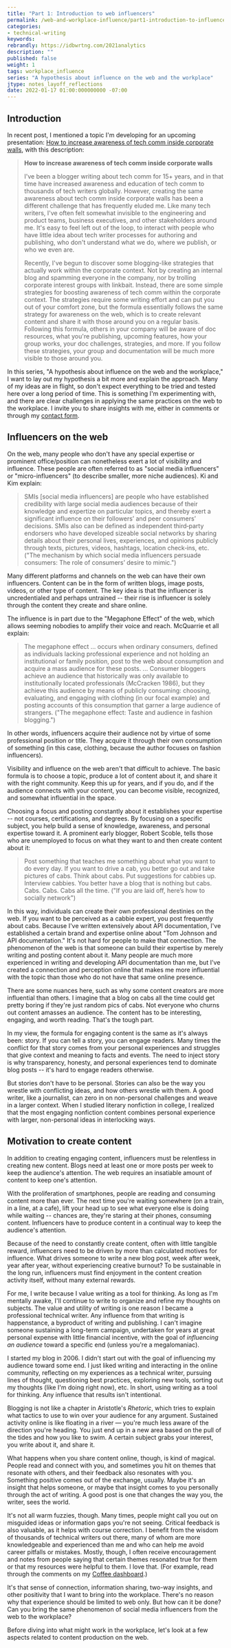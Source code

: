 ```yaml
---
title: "Part 1: Introduction to web influencers"
permalink: /web-and-workplace-influence/part1-introduction-to-influencers.html
categories:
- technical-writing
keywords:
rebrandly: https://idbwrtng.com/2021analytics
description: ""
published: false
weight: 1
tags: workplace_influence
series: "A hypothesis about influence on the web and the workplace"
jtype: notes_layoff_reflections
date: 2022-01-17 01:00:000000000 -07:00
---
```


## Introduction

In recent post, I mentioned a topic I'm developing for an upcoming presentation: [How to increase awareness of tech comm inside corporate walls](/blog/megacomm-presentation-increase-awareness-of-tech-comm), with this description:

> **How to increase awareness of tech comm inside corporate walls**
>
> I've been a blogger writing about tech comm for 15+ years, and in that time have increased awareness and education of tech comm to thousands of tech writers globally. However, creating the same awareness about tech comm inside corporate walls has been a different challenge that has frequently eluded me. Like many tech writers, I've often felt somewhat invisible to the engineering and product teams, business executives, and other stakeholders around me. It's easy to feel left out of the loop, to interact with people who have little idea about tech writer processes for authoring and publishing, who don't understand what we do, where we publish, or who we even are.
>
>
> Recently, I've begun to discover some blogging-like strategies that actually work within the corporate context. Not by creating an internal blog and spamming everyone in the company, nor by trolling corporate interest groups with linkbait. Instead, there are some simple strategies for boosting awareness of tech comm within the corporate context. The strategies require some writing effort and can put you out of your comfort zone, but the formula essentially follows the same strategy for awareness on the web, which is to create relevant content and share it with those around you on a regular basis. Following this formula, others in your company will be aware of doc resources, what you're publishing, upcoming features, how your group works, your doc challenges, strategies, and more. If you follow these strategies, your group and documentation will be much more visible to those around you.

In this series, "A hypothesis about influence on the web and the workplace," I want to lay out my hypothesis a bit more and explain the approach. Many of my ideas are in flight, so don't expect everything to be tried and tested here over a long period of time. This is something I'm experimenting with, and there are clear challenges in applying the same practices on the web to the workplace. I invite you to share insights with me, either in comments or through my [contact form](/contactme).

## Influencers on the web

On the web, many people who don't have any special expertise or prominent office/position can nonetheless exert a lot of visibility and influence. These people are often referred to as "social media influencers" or "micro-influencers" (to describe smaller, more niche audiences). Ki and Kim explain:

> SMIs [social media influencers] are people who have established credibility with large social media audiences because of their knowledge and expertize on particular topics, and thereby exert a significant influence on their followers’ and peer consumers’ decisions. SMIs also can be defined as independent third‐party endorsers who have developed sizeable social networks by sharing details about their personal lives, experiences, and opinions publicly through texts, pictures, videos, hashtags, location check‐ins, etc. ("The mechanism by which social media influencers persuade consumers: The role of consumers’ desire to mimic.")

Many different platforms and channels on the web can have their own influencers. Content can be in the form of written blogs, image posts, videos, or other type of content. The key idea is that the influencer is uncredentialed and perhaps untrained -- their rise is influencer is solely through the content they create and share online.

The influence is in part due to the "Megaphone Effect" of the web, which allows seeming nobodies to amplify their voice and reach. McQuarrie et all explain:

> The megaphone effect ... occurs when ordinary consumers, defined as individuals lacking professional experience and not holding an institutional or family position, post to the web about consumption and acquire a mass audience for these posts. ... Consumer bloggers achieve an audience that historically was only available to institutionally located professionals (McCracken 1986), but they achieve this audience by means of publicly consuming: choosing, evaluating, and engaging with clothing (in our focal example) and posting accounts of this consumption that garner a large audience of strangers. ("The megaphone effect: Taste and audience in fashion blogging.")

In other words, influencers acquire their audience not by virtue of some professional position or title. They acquire it through their own consumption of something (in this case, clothing, because the author focuses on fashion influencers).

Visibility and influence on the web aren't that difficult to achieve. The basic formula is to choose a topic, produce a lot of content about it, and share it with the right community. Keep this up for years, and if you do, and if the audience connects with your content, you can become visible, recognized, and somewhat influential in the space.

Choosing a focus and posting constantly about it establishes your expertise -- not courses, certifications, and degrees. By focusing on a specific subject, you help build a sense of knowledge, awareness, and personal expertise toward it. A prominent early blogger, Robert Scoble, tells those who are unemployed to focus on what they want to and then create content about it:

> Post something that teaches me something about what you want to do every day. If you want to drive a cab, you better go out and take pictures of cabs. Think about cabs. Put suggestions for cabbies up. Interview cabbies. You better have a blog that is nothing but cabs. Cabs. Cabs. Cabs all the time. ("If you are laid off, here’s how to socially network")

In this way, individuals can create their own professional destinies on the web. If you want to be perceived as a cabbie expert, you post frequently about cabs. Because I've written extensively about API documentation, I've established a certain brand and expertise online about "Tom Johnson and API documentation." It's not hard for people to make that connection. The phenomenon of the web is that someone can build their expertise by merely writing and posting content about it. Many people are much more experienced in writing and developing API documentation than me, but I've created a connection and perception online that makes me more influential with the topic than those who do not have that same online presence.

There are some nuances here, such as why some content creators are more influential than others. I imagine that a blog on cabs all the time could get pretty boring if they're just random pics of cabs. Not everyone who churns out content amasses an audience. The content has to be interesting, engaging, and worth reading. That's the tough part.

In my view, the formula for engaging content is the same as it's always been: story. If you can tell a story, you can engage readers. Many times the conflict for that story comes from your personal experiences and struggles that give context and meaning to facts and events. The need to inject story is why transparency, honesty, and personal experiences tend to dominate blog posts -- it's hard to engage readers otherwise.

But stories don't have to be personal. Stories can also be the way you wrestle with conflicting ideas, and how others wrestle with them. A good writer, like a journalist, can zero in on non-personal challenges and weave in a larger context. When I studied literary nonfiction in college, I realized that the most engaging nonfiction content combines personal experience with larger, non-personal ideas in interlocking ways.

## Motivation to create content

In addition to creating engaging content, influencers must be relentless in creating new content. Blogs need at least one or more posts per week to keep the audience's attention. The web requires an insatiable amount of content to keep one's attention.

With the proliferation of smartphones, people are reading and consuming content more than ever. The next time you're waiting somewhere (on a train, in a line, at a cafe), lift your head up to see what everyone else is doing while waiting -- chances are, they're staring at their phones, consuming content. Influencers have to produce content in a continual way to keep the audience's attention.

Because of the need to constantly create content, often with little tangible reward, influencers need to be driven by more than calculated motives for influence. What drives someone to write a new blog post, week after week, year after year, without experiencing creative burnout? To be sustainable in the long run, influencers must find enjoyment in the content creation activity itself, without many external rewards.

For me, I write because I value writing as a tool for thinking. As long as I'm mentally awake, I'll continue to write to organize and refine my thoughts on subjects. The value and utility of writing is one reason I became a professional technical writer. Any influence from that writing is happenstance, a byproduct of writing and publishing. I can't imagine someone sustaining a long-term campaign, undertaken for years at great personal expense with little financial incentive, with the goal of *influencing an audience* toward a specific end (unless you're a megalomaniac).

I started my blog in 2006. I didn't start out with the goal of influencing my audience toward some end. I just liked writing and interacting in the online community, reflecting on my experiences as a technical writer, pursuing lines of thought, questioning best practices, exploring new tools, sorting out my thoughts (like I'm doing right now), etc. In short, using writing as a tool for thinking. Any influence that results isn't intentional.

Blogging is not like a chapter in Aristotle's *Rhetoric*, which tries to explain what tactics to use to win over your audience for any argument. Sustained activity online is like floating in a river &mdash; you're much less aware of the direction you're heading. You just end up in a new area based on the pull of the tides and how you like to swim. A certain subject grabs your interest, you write about it, and share it.

What happens when you share content online, though, is kind of magical. People read and connect with you, and sometimes you hit on themes that resonate with others, and their feedback also resonates with you. Something positive comes out of the exchange, usually. Maybe it's an insight that helps someone, or maybe that insight comes to you personally through the act of writing. A good post is one that changes the way you, the writer, sees the world.

It's not all warm fuzzies, though. Many times, people might call you out on misguided ideas or information gaps you're not seeing. Critical feedback is also valuable, as it helps with course correction. I benefit from the wisdom of thousands of technical writers out there, many of whom are more knowledgeable and experienced than me and who can help me avoid career pitfalls or mistakes. Mostly, though, I often receive encouragement and notes from people saying that certain themes resonated true for them or that my resources were helpful to them. I love that. (For example, read through the comments on my [Coffee dashboard](https://www.buymeacoffee.com/learnapidoc).)

It's that sense of connection, information sharing, two-way insights, and other positivity that I want to bring into the workplace. There's no reason why that experience should be limited to web only. But how can it be done? Can you bring the same phenomenon of social media influencers from the web to the workplace?

Before diving into what might work in the workplace, let's look at a few aspects related to content production on the web.
